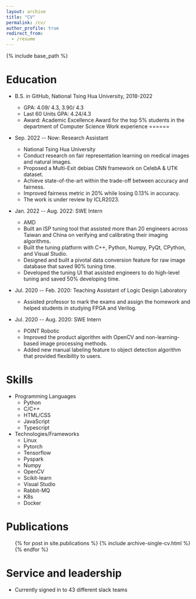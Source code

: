 ```yaml
---
layout: archive
title: "CV"
permalink: /cv/
author_profile: true
redirect_from:
  - /resume
---
```


{% include base_path %}

Education
======
* B.S. in GitHub, National Tsing Hua University, 2018-2022
   * GPA: 4.09/ 4.3, 3.90/ 4.3
   * Last 60 Units GPA: 4.24/4.3
   * Award: Academic Excellence Award for the top 5% students in the department of Computer Science
Work experience
======

* Sep. 2022 -- Now: Research Assistant
  * National Tsing Hua University
  * Conduct research on fair representation learning on medical images and natural images.
  * Proposed a Multi-Exit debias CNN framework on CelebA \& UTK dataset.
  * Achieve state-of-the-art within the trade-off between accuracy and fairness.
  * Improved fairness metric in 20\% while losing 0.13\% in accuracy.
  * The work is under review by ICLR2023.
  
* Jan. 2022 -- Aug. 2022: SWE Intern
  * AMD
  * Built an ISP tuning tool that assisted more than 20 engineers across Taiwan and China on verifying and calibrating their imaging algorithms.
  * Built the tuning platform with C++, Python, Numpy, PyQt, CPython, and Visual Studio.
  * Designed and built a pivotal data conversion feature for raw image database that saved 90\% tuning time.
  * Developed the tuning UI that assisted engineers to do high-level tuning and saved 50\% developing time.

* Jul. 2020 -- Feb. 2020: Teaching Assistant of Logic Design Laboratory
  * Assisted professor to mark the exams and assign the homework and helped students in studying FPGA and Verilog.

* Jul. 2020 -- Aug. 2020: SWE Intern
  * POINT Robotic
  * Improved the product algorithm with OpenCV and non-learning-based image processing methods.
  * Added new manual labeling feature to object detection algorithm that provided flexibility to users.


  
Skills
======
* Programming Languages
  * Python
  * C/C++ 
  * HTML/CSS 
  * JavaScript 
  * Typescript
* Technologies/Frameworks
  * Linux
  * Pytorch 
  * Tensorflow 
  * Pyspark 
  * Numpy 
  * OpenCV  
  * Scikit-learn 
  * Visual Studio 
  * Rabbit-MQ 
  * K8s 
  * Docker

Publications
======
  <ul>{% for post in site.publications %}
    {% include archive-single-cv.html %}
  {% endfor %}</ul>
  
  
Service and leadership
======
* Currently signed in to 43 different slack teams
